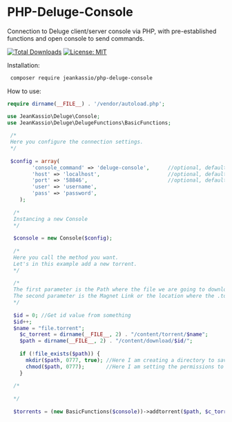 # PHP-Deluge-Console
Connection to Deluge client/server console via PHP, with pre-established functions and open console to send commands.

[![Total Downloads](https://poser.pugx.org/jeankassio/php-deluge-console/downloads)](https://packagist.org/packages/jeankassio/php-deluge-console)
[![License: MIT](https://img.shields.io/badge/License-MIT-blue.svg)](https://opensource.org/licenses/MIT)


Installation:
```bash
 composer require jeankassio/php-deluge-console
```

How to use:

```php
require dirname(__FILE__) . '/vendor/autoload.php';

use JeanKassio\Deluge\Console;
use JeanKassio\Deluge\DelugeFunctions\BasicFunctions;
 
 /*
 Here you configure the connection settings.
 */
 
 $config = array(
		'console_command' => 'deluge-console', 		//optional, default is 'deluge-console'
		'host' => 'localhost',  					//optional, default is 'localhost'
		'port' => '58846',  						//optional, default is '58846'
		'user' => 'username',
		'pass' => 'password',
	);
  
  /*
  Instancing a new Console
  */
  
  $console = new Console($config);
  
  /*
  Here you call the method you want.
  Let's in this example add a new torrent.
  */
  
  /*
  The first parameter is the Path where the file we are going to download will be saved.
  The second parameter is the Magnet Link or the location where the .torrent file is stored.
  */
  
  $id = 0; //Get id value from something
  $id++;
  $name = "file.torrent";
	$c_torrent = dirname(__FILE__, 2) . "/content/torrent/$name";
	$path = dirname(__FILE__, 2) . "/content/download/$id/";
		
	if (!file_exists($path)) {
	  mkdir($path, 0777, true); //Here I am creating a directory to save my file
	  chmod($path, 0777);       //Here I am setting the permissions to 777, this is the permission level that Deluge needs so that the download can start normally.
	}
  
  /*
  
  */
  
  $torrents = (new BasicFunctions($console))->addtorrent($path, $c_torrent);
 
```
